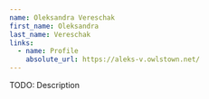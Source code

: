 ```yaml
---
name: Oleksandra Vereschak
first_name: Oleksandra
last_name: Vereschak
links:
  - name: Profile
    absolute_url: https://aleks-v.owlstown.net/
---
```


TODO: Description